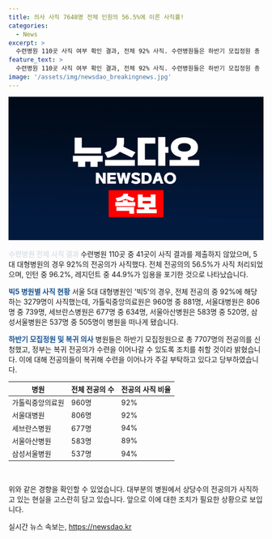 ```yaml
---
title: 의사 사직 7648명 전체 인원의 56.5%에 이른 사직률!
categories:
  - News
excerpt: >
  수련병원 110곳 사직 여부 확인 결과, 전체 92% 사직. 수련병원들은 하반기 모집정원 총 7707명 신청했으나 전공의 대다수가 사직 의사를 밝히지 않아 전체 전공의의 1만 명 넘게 사직될 전망. 17일까지 소속 병원들이 제출한 결과, 전체 과반수에 해당하는 7천여 명이 사직. 빅5 병원의 소속 전공의 9할 이상이 사직. 정부는 41개 병원의 결원 제출을 받지 못해 경고. 1151명이 병원으로 복귀했지만, 대부분의 병원은 사직 전공의 수를 제출하지 않음. 하반기 전공의 모집공고를 22일까지 진행할 계획. 복지부는 복귀 전공의가 수련을 이어나가도록 조치를 취할 예정.
feature_text: >
  수련병원 110곳 사직 여부 확인 결과, 전체 92% 사직. 수련병원들은 하반기 모집정원 총 7707명 신청했으나 전공의 대다수가 사직 의사를 밝히지 않아 전체 전공의의 1만 명 넘게 사직될 전망. 17일까지 소속 병원들이 제출한 결과, 전체 과반수에 해당하는 7천여 명이 사직. 빅5 병원의 소속 전공의 9할 이상이 사직. 정부는 41개 병원의 결원 제출을 받지 못해 경고. 1151명이 병원으로 복귀했지만, 대부분의 병원은 사직 전공의 수를 제출하지 않음. 하반기 전공의 모집공고를 22일까지 진행할 계획. 복지부는 복귀 전공의가 수련을 이어나가도록 조치를 취할 예정.
image: '/assets/img/newsdao_breakingnews.jpg'
---
```


<p><img src="/assets/img/newsdao_breakingnews.jpg" alt="bookingtag 속보" /></p>

<p><b><span style="color: #21538527;">수련병원 전체 사직 결과</span></b>
수련병원 110곳 중 41곳이 사직 결과를 제출하지 않았으며, 5대 대형병원의 경우 92%의 전공의가 사직했다. 전체 전공의의 56.5%가 사직 처리되었으며, 인턴 중 96.2%, 레지던트 중 44.9%가 임용을 포기한 것으로 나타났습니다.</p>

<p><b><span style="color: #1a5490;">빅5 병원별 사직 현황</span></b>
서울 5대 대형병원인 '빅5'의 경우, 전체 전공의 중 92%에 해당하는 3279명이 사직했는데, 가톨릭중앙의료원은 960명 중 881명, 서울대병원은 806명 중 739명, 세브란스병원은 677명 중 634명, 서울아산병원은 583명 중 520명, 삼성서울병원은 537명 중 505명이 병원을 떠나게 됐습니다.</p>

<p><b><span style="color: #1a5490;">하반기 모집정원 및 복귀 의사</span></b>
병원들은 하반기 모집정원으로 총 7707명의 전공의를 신청했고, 정부는 복귀 전공의가 수련을 이어나갈 수 있도록 조치를 취할 것이라 밝혔습니다. 이에 대해 전공의들이 복귀해 수련을 이어나가 주길 부탁하고 있다고 당부하였습니다. </p>

<table>
    <thead>
        <tr>
            <th>병원</th>
            <th>전체 전공의 수</th>
            <th>전공의 사직 비율</th>
        </tr>
    </thead>
    <tbody>
        <tr>
            <td>가톨릭중앙의료원</td>
            <td>960명</td>
            <td>92%</td>
        </tr>
        <tr>
            <td>서울대병원</td>
            <td>806명</td>
            <td>92%</td>
        </tr>
        <tr>
            <td>세브란스병원</td>
            <td>677명</td>
            <td>94%</td>
        </tr>
        <tr>
            <td>서울아산병원</td>
            <td>583명</td>
            <td>89%</td>
        </tr>
        <tr>
            <td>삼성서울병원</td>
            <td>537명</td>
            <td>94%</td>
        </tr>
    </tbody>
</table>

<p><br></p>

<p>위와 같은 경향을 확인할 수 있었습니다. 대부분의 병원에서 상당수의 전공의가 사직하고 있는 현실을 고스란히 담고 있습니다. 앞으로 이에 대한 조치가 필요한 상황으로 보입니다.</p>
실시간 뉴스 속보는, <a href="https://newsdao.kr" rel="dofollow">https://newsdao.kr</a>


